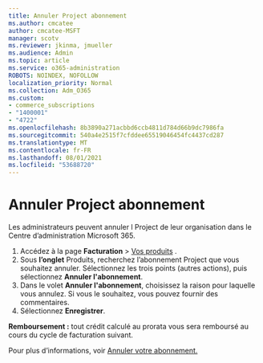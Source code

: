 ```yaml
---
title: Annuler Project abonnement
ms.author: cmcatee
author: cmcatee-MSFT
manager: scotv
ms.reviewer: jkinma, jmueller
ms.audience: Admin
ms.topic: article
ms.service: o365-administration
ROBOTS: NOINDEX, NOFOLLOW
localization_priority: Normal
ms.collection: Adm_O365
ms.custom:
- commerce_subscriptions
- "1400001"
- "4722"
ms.openlocfilehash: 8b3890a271acbbd6ccb4811d784d66b9dc7986fa
ms.sourcegitcommit: 540a4e2515f7cfddee65519046454fc4437cd287
ms.translationtype: MT
ms.contentlocale: fr-FR
ms.lasthandoff: 08/01/2021
ms.locfileid: "53688720"
---
```

# <a name="cancel-project-subscription"></a>Annuler Project abonnement

Les administrateurs peuvent annuler l Project de leur organisation dans le Centre d’administration Microsoft 365.

1. Accédez à la page **Facturation** \> [Vos produits](https://go.microsoft.com/fwlink/p/?linkid=842054) .
2. Sous **l’onglet** Produits, recherchez l’abonnement Project que vous souhaitez annuler. Sélectionnez les trois points (autres actions), puis sélectionnez **Annuler l'abonnement**.
3. Dans le volet **Annuler l'abonnement**, choisissez la raison pour laquelle vous annulez. Si vous le souhaitez, vous pouvez fournir des commentaires.
4. Sélectionnez **Enregistrer**.

**Remboursement :** tout crédit calculé au prorata vous sera remboursé au cours du cycle de facturation suivant.

Pour plus d’informations, voir [Annuler votre abonnement.](/microsoft-365/commerce/subscriptions/cancel-your-subscription)